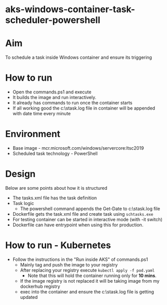 # aks-windows-container-task-scheduler-powershell

# Aim

To schedule a task inside Windows container and ensure its triggering

# How to run

- Open the commands.ps1 and execute
- It builds the image and run interactively.
- It already has commands to run once the container starts
- If all working good the c:\stask.log file in container will be appended with date time every minute

# Environment

- Base image - mcr.microsoft.com/windows/servercore:ltsc2019
- Scheduled task technology - PowerShell

# Design

Below are some points about how it is structured

- The tasks.xml file has the task definition
- Task logic
  - The powershell command appends the Get-Date to c:\stask.log file
- Dockerfile gets the task.xml file and create task using `schtasks.exe`
- For testing container can be started in interactive mode (with -it switch)
- Dockerfile can have entrypoint when using this for production.

# How to run - Kubernetes
- Follow the instructions in the "Run inside AKS" of commands.ps1
  - Mainly tag and push the image to your registry 
  - After replacing your registry execute `kubectl apply -f pod.yaml`
    - Note that this will hold the container running only for **10 mins**.
  - If the image registry is not replaced it will be taking image from my dockerhub registry
  - exec into the container and ensure the c:\stask.log file is getting updated